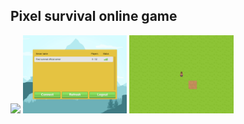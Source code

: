 ## Pixel survival online game

<p>
  <img width="33%" src="/images/01.png" />
  <img width="33%" src="images/02.png" />
  <img width="33%" src="images/03.png" />
</p>

